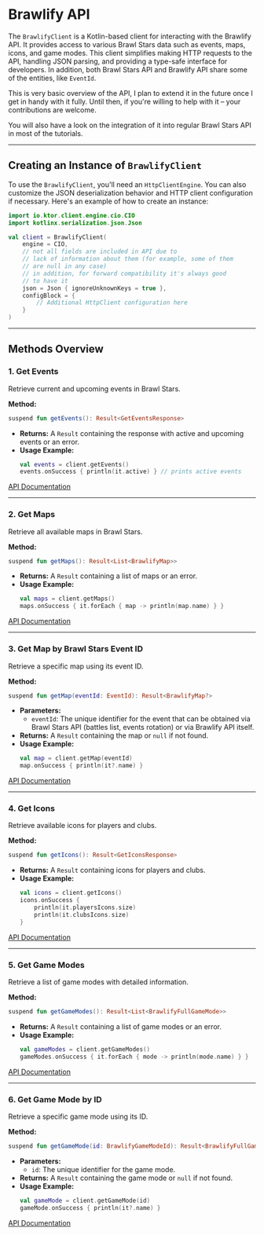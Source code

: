 # Brawlify API
The `BrawlifyClient` is a Kotlin-based client for interacting with the Brawlify API. It provides access to various Brawl Stars data such as events, maps, icons, and game modes.
This client simplifies making HTTP requests to the API, handling JSON parsing, and providing a type-safe interface for developers.
In addition, both Brawl Stars API and Brawlify API share some of the entities, like `EventId`.

<note>
This is very basic overview of the API, I plan to extend it in the future once I get in handy with it fully. Until then,
if you're willing to help with it – your contributions are welcome.

You will also have a look on the integration of it into regular Brawl Stars API in most of the tutorials.
</note>

---

## Creating an Instance of `BrawlifyClient`

To use the `BrawlifyClient`, you'll need an `HttpClientEngine`. You can also customize the JSON deserialization behavior and HTTP client configuration if necessary. Here's an example of how to create an instance:

```kotlin
import io.ktor.client.engine.cio.CIO
import kotlinx.serialization.json.Json

val client = BrawlifyClient(
    engine = CIO,
    // not all fields are included in API due to
    // lack of information about them (for example, some of them
    // are null in any case)
    // in addition, for forward compatibility it's always good
    // to have it
    json = Json { ignoreUnknownKeys = true },
    configBlock = {
        // Additional HttpClient configuration here
    }
)
```

---

## Methods Overview

### 1. **Get Events**
Retrieve current and upcoming events in Brawl Stars.

**Method:**
```kotlin
suspend fun getEvents(): Result<GetEventsResponse>
```

- **Returns:** A `Result` containing the response with active and upcoming events or an error.
- **Usage Example:**
  ```kotlin
  val events = client.getEvents()
  events.onSuccess { println(it.active) } // prints active events
  ```

[API Documentation](https://brawlapi.com/#/endpoints/events)

---

### 2. **Get Maps**
Retrieve all available maps in Brawl Stars.

**Method:**
```kotlin
suspend fun getMaps(): Result<List<BrawlifyMap>>
```

- **Returns:** A `Result` containing a list of maps or an error.
- **Usage Example:**
  ```kotlin
  val maps = client.getMaps()
  maps.onSuccess { it.forEach { map -> println(map.name) } }
  ```

[API Documentation](https://brawlapi.com/#/endpoints/maps)

---

### 3. **Get Map by Brawl Stars Event ID**
Retrieve a specific map using its event ID.

**Method:**
```kotlin
suspend fun getMap(eventId: EventId): Result<BrawlifyMap?>
```

- **Parameters:**
    - `eventId`: The unique identifier for the event that can be obtained via Brawl Stars API (battles list, events rotation) 
    or via Brawlify API itself.
- **Returns:** A `Result` containing the map or `null` if not found.
- **Usage Example:**
  ```kotlin
  val map = client.getMap(eventId)
  map.onSuccess { println(it?.name) }
  ```

[API Documentation](https://brawlapi.com/#/endpoints/maps)

---

### 4. **Get Icons**
Retrieve available icons for players and clubs.

**Method:**
```kotlin
suspend fun getIcons(): Result<GetIconsResponse>
```

- **Returns:** A `Result` containing icons for players and clubs.
- **Usage Example:**
  ```kotlin
  val icons = client.getIcons()
  icons.onSuccess {
      println(it.playersIcons.size)
      println(it.clubsIcons.size)
  }
  ```

[API Documentation](https://brawlapi.com/#/endpoints/icons)

---

### 5. **Get Game Modes**
Retrieve a list of game modes with detailed information.

**Method:**
```kotlin
suspend fun getGameModes(): Result<List<BrawlifyFullGameMode>>
```

- **Returns:** A `Result` containing a list of game modes or an error.
- **Usage Example:**
  ```kotlin
  val gameModes = client.getGameModes()
  gameModes.onSuccess { it.forEach { mode -> println(mode.name) } }
  ```

[API Documentation](https://brawlapi.com/#/endpoints/gamemodes)

---

### 6. **Get Game Mode by ID**
Retrieve a specific game mode using its ID.

**Method:**
```kotlin
suspend fun getGameMode(id: BrawlifyGameModeId): Result<BrawlifyFullGameMode?>
```

- **Parameters:**
    - `id`: The unique identifier for the game mode.
- **Returns:** A `Result` containing the game mode or `null` if not found.
- **Usage Example:**
  ```kotlin
  val gameMode = client.getGameMode(id)
  gameMode.onSuccess { println(it?.name) }
  ```

[API Documentation](https://brawlapi.com/#/endpoints/gamemodes)
